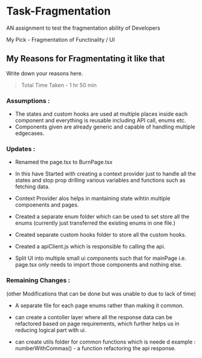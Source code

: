 # Task-Fragmentation
AN assignment to test the fragmentation ability of Developers

My Pick - Fragmentation of Functinality / UI

## My Reasons for Fragmentating it like that

Write down your reasons here.

> Total Time Taken - 1 hr 50 min   

### Assumptions : 
 * The states and custom hooks are used at multiple places inside each component and everything is reusable including API call, enums etc.
 * Components given are already generic and capable of handling multiple edgecases.


### Updates : 

 - Renamed the page.tsx to BurnPage.tsx
 
 - In this have Started with creating a context provider just to handle all the states and stop prop drilling various variables and functions such as fetching data.

 - Context Provider alos helps in mantaining state wihtin multiple compoenents and pages.

 - Created a separate enum folder which can be used to set store all the enums (currently just transferred the existing enums in one file.)

 - Created separate custom hooks folder to store all the custom hooks.

 - Created a apiClient.js which is responsible fo calling the api.

 - Split UI into multiple small ui components such that for mainPage i.e. page.tsx only needs to import those components and nothing else.

### Remaining Changes : 
(other Modifications that can be done but was unable to due to lack of time)
    
 - A separate file for each page enums rather than making it common.

- can create a contoller layer where all the response data can be refactored based on page requirements, which further helps us in reducing logical part with ui.

 - can create utils folder for common functions which is neede d example : numberWithCommas() - a function refactoring the api response.


